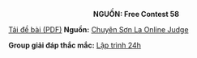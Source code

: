 **<center>NGUỒN: Free Contest 58</center>**

[Tải đề bài (PDF)](/statements/2311/BITBANG.pdf)
**Nguồn:** [Chuyên Sơn La Online Judge](http://csloj.ddns.net/)

**Group giải đáp thắc mắc:** [Lập trình 24h](https://www.facebook.com/groups/1386904321519984)